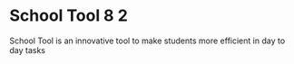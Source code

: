 # School Tool 8 2
 School Tool is an innovative tool to make students more efficient in day to day tasks
